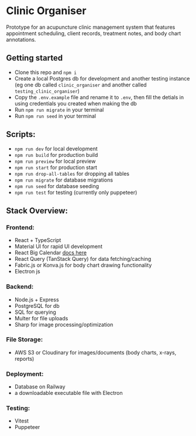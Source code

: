 # Clinic Organiser

Prototype for an acupuncture clinic management system that features appointment scheduling, client records, treatment notes, and body chart annotations. 

## Getting started

- Clone this repo and `npm i`
- Create a local Postgres db for development and another testing instance (eg one db called `clinic_organiser` and another called `testing_clinic_organiser`)
- Copy the `.env.example` file and rename it to `.env`, then fill the detials in using credentials you created when making the db
- Run `npm run migrate` in your terminal
- Run `npm run seed` in your terminal

## Scripts: 

- `npm run dev` for local development
- `npm run build` for production build
- `npm run preview` for local preview
- `npm run start` for production start
- `npm run drop-all-tables` for dropping all tables
- `npm run migrate` for database migrations
- `npm run seed` for database seeding
- `npm run test` for testing (currently only puppeteer)

## Stack Overview: 

### Frontend:
- React + TypeScript 
- Material UI for rapid UI development
- React Big Calendar [docs here](https://jquense.github.io/react-big-calendar/examples/?path=/docs/guides-timezones--page)
- React Query (TanStack Query) for data fetching/caching
- Fabric.js or Konva.js for body chart drawing functionality
- Electron js

### Backend:
- Node.js + Express 
- PostgreSQL for db
- SQL for querying 
- Multer for file uploads
- Sharp for image processing/optimization

### File Storage:
- AWS S3 or Cloudinary for images/documents (body charts, x-rays, reports)

### Deployment: 
- Database on Railway
- a downloadable executable file with Electron 

### Testing:
- Vitest
- Puppeteer
